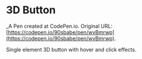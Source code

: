 # 3D Button
 _A Pen created at CodePen.io. Original URL: [https://codepen.io/90sbabe/pen/wvBmrwp](https://codepen.io/90sbabe/pen/wvBmrwp).

 Single element 3D button with hover and click effects.